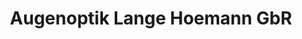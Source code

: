 ---
title: "Augenoptik Lange Hoemann GbR"
url: /nieheim/augenoptik-lange-hoemann-gbr/
shop: Optiker
---